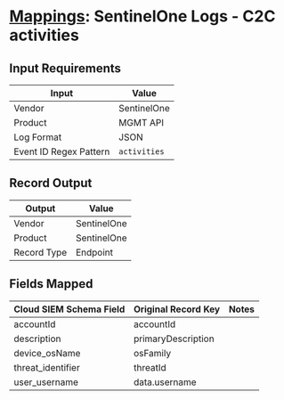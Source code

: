 # [Mappings](README.md): SentinelOne Logs - C2C activities

## Input Requirements

|Input|Value|
|-----|-----|
|Vendor|SentinelOne|
|Product|MGMT API|
|Log Format|JSON|
|Event ID Regex Pattern|`activities`|

## Record Output

|Output|Value|
|------|-----|
|Vendor|SentinelOne|
|Product|SentinelOne|
|Record Type|Endpoint|

## Fields Mapped

|Cloud SIEM Schema Field|Original Record Key|Notes|
|-----------------------|-------------------|-----|
|accountId|accountId||
|description|primaryDescription||
|device_osName|osFamily||
|threat_identifier|threatId||
|user_username|data.username||

